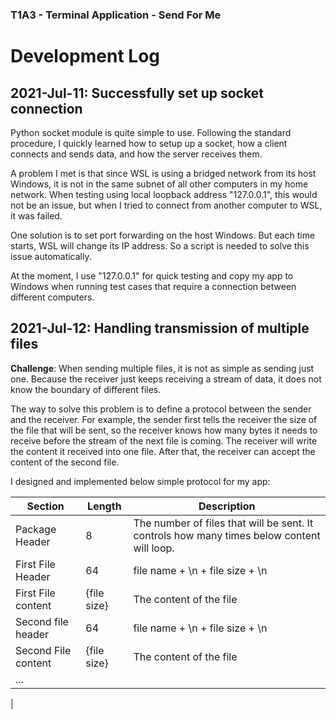 ### T1A3 - Terminal Application - Send For Me

# Development Log

## 2021-Jul-11: Successfully set up socket connection

Python socket module is quite simple to use. Following the standard procedure, I quickly learned how to setup up a socket, how a client connects and sends data, and how the server receives them.

A problem I met is that since WSL is using a bridged network from its host Windows, it is not in the same subnet of all other computers in my home network. When testing using local loopback address "127.0.0.1", this would not be an issue, but when I tried to connect from another computer to WSL, it was failed. 

One solution is to set port forwarding on the host Windows. But each time starts, WSL will change its IP address. So a script is needed to solve this issue automatically. 

At the moment, I use "127.0.0.1" for quick testing and copy my app to Windows when running test cases that require a connection between different computers.

## 2021-Jul-12: Handling transmission of multiple files

**Challenge**: When sending multiple files, it is not as simple as sending just one. Because the receiver just keeps receiving a stream of data, it does not know the boundary of different files. 

The way to solve this problem is to define a protocol between the sender and the receiver. For example, the sender first tells the receiver the size of the file that will be sent, so the receiver knows how many bytes it needs to receive before the stream of the next file is coming. The receiver will write the content it received into one file. After that, the receiver can accept the content of the second file.

I designed and implemented below simple protocol for my app:

|Section        | Length |  Description |
|----------     |--------|--------------|
|Package Header | 8      |The number of files that will be sent. It controls how many times below content will loop. |
|First File Header   | 64          | file name + \n + file size + \n |
|First File content  | {file size} | The content of the file         |
|Second file header  | 64          | file name + \n + file size + \n |
|Second File content | {file size} | The content of the file         |
|...
|



